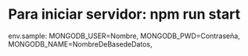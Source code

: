 # Para iniciar servidor: npm run start

env.sample:
MONGODB_USER=Nombre,
MONGODB_PWD=Contraseña,
MONGODB_NAME=NombreDeBasedeDatos,
